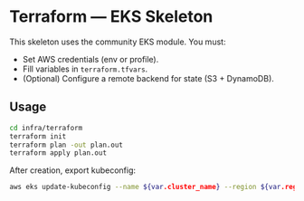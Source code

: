# Terraform — EKS Skeleton

This skeleton uses the community EKS module. You must:
- Set AWS credentials (env or profile).
- Fill variables in `terraform.tfvars`.
- (Optional) Configure a remote backend for state (S3 + DynamoDB).

## Usage
```bash
cd infra/terraform
terraform init
terraform plan -out plan.out
terraform apply plan.out
```

After creation, export kubeconfig:
```bash
aws eks update-kubeconfig --name ${var.cluster_name} --region ${var.region}
```

